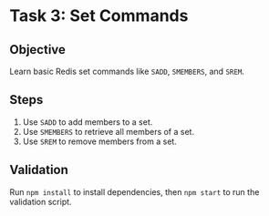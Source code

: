 # Task 3: Set Commands

## Objective

Learn basic Redis set commands like `SADD`, `SMEMBERS`, and `SREM`.

## Steps

1. Use `SADD` to add members to a set.
2. Use `SMEMBERS` to retrieve all members of a set.
3. Use `SREM` to remove members from a set.

## Validation

Run `npm install` to install dependencies, then `npm start` to run the validation script.
